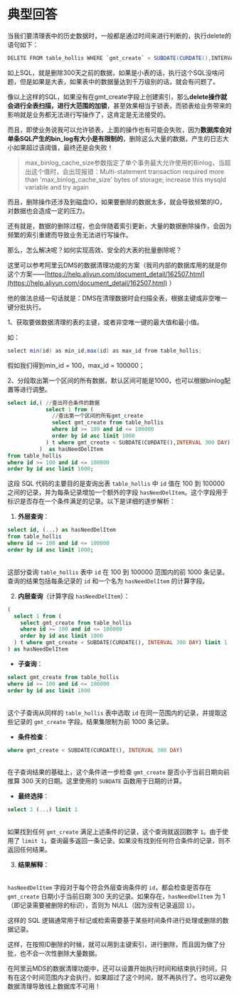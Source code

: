 # 典型回答

当我们要清理表中的历史数据时，一般都是通过时间来进行判断的，执行delete的语句如下：

```java
DELETE FROM table_hollis WHERE `gmt_create` < SUBDATE(CURDATE(),INTERVAL 300 DAY);
```

如上SQL，就是删除300天之前的数据，如果是小表的话，执行这个SQL没啥问题，但是如果是大表，如果表中的数据量达到千万级别的话，就会有问题了。

像以上这样的SQL，如果没有在gmt_create字段上创建索引，那么**delete操作就会进行全表扫描，进行大范围的加锁**，甚至效果相当于锁表，而锁表给业务带来的影响就是业务都无法进行写操作了，这肯定是无法接受的。

而且，即使业务说我可以允许锁表，上面的操作也有可能会失败，因为**数据库会对单条SQL产生的bin_log有大小是有限制的**，删除这么大量的数据，产生的日志大小如果超过该阈值，最终还是会失败！

> max_binlog_cache_size参数指定了单个事务最大允许使用的Binlog，当超出这个值时，会出现报错：Multi-statement transaction required more than 'max_binlog_cache_size' bytes of storage; increase this mysqld variable and try again


而且，删除操作还涉及到磁盘IO，如果要删除的数据太多，就会导致频繁的IO，对数据也会造成一定的压力。

还有就是，数据的删除过程，也会伴随着索引更新，大量的数据删除操作，会因为频繁的索引重建而导致业务无法进行写操作。

那么，怎么解决呢？如何实现高效、安全的大表的批量删除呢？

这里可以参考阿里云DMS的数据清理功能的方案（我司内部的数据库用的就是你这个方案——[https://help.aliyun.com/document_detail/162507.html](https://help.aliyun.com/document_detail/162507.html) ）

他的做法总结一句话就是：DMS在清理数据时会扫描全表，根据主键或非空唯一键分批执行。

1、获取要做数据清理的表的主键，或者非空唯一键的最大值和最小值。

如：
```java
select min(id) as min_id,max(id) as max_id from table_hollis;
```

假如我们得到min_id = 100，max_id = 100000；

2、分段取出第一个区间的所有数据，默认区间可能是1000，也可以根据binlog配置等进行调整。

```sql
select id,( //查出符合条件的数据
            select 1 from (
              //查出第一个区间的所有gmt_create
              select gmt_create from table_hollis
              where id >= 100 and id <= 100000 
              order by id asc limit 1000
            ) t where gmt_create < SUBDATE(CURDATE(),INTERVAL 300 DAY) limit 1
          )  as hasNeedDelItem
from table_hollis
where id >= 100 and id <= 100000 
order by id asc limit 1000;
```
这段 SQL 代码的主要目的是查询出表 `table_hollis` 中 `id` 值在 100 到 100000 之间的记录，并为每条记录增加一个额外的字段 `hasNeedDelItem`。这个字段用于标识是否存在一个条件满足的记录。以下是详细的逐步解析：

1.  **外层查询**： 
```sql
select id, (...) as hasNeedDelItem
from table_hollis
where id >= 100 and id <= 100000 
order by id asc limit 1000;
```
<br />这部分查询 `table_hollis` 表中 `id` 在 100 到 100000 范围内的前 1000 条记录。查询的结果包括每条记录的 `id` 和一个名为 `hasNeedDelItem` 的计算字段。 

2.  **内层查询**（计算字段 `hasNeedDelItem`）： 
```sql
(
  select 1 from (
    select gmt_create from table_hollis
    where id >= 100 and id <= 100000 
    order by id asc limit 1000
  ) t where gmt_create < SUBDATE(CURDATE(), INTERVAL 300 DAY) limit 1
) as hasNeedDelItem
```
 

   -  **子查询**： 
```sql
select gmt_create from table_hollis
where id >= 100 and id <= 100000 
order by id asc limit 1000
```
<br />这个子查询从同样的 `table_hollis` 表中选取 `id` 在同一范围内的记录，并提取这些记录的 `gmt_create` 字段。结果集限制为前 1000 条记录。 

   -  **条件检查**： 
```sql
where gmt_create < SUBDATE(CURDATE(), INTERVAL 300 DAY)
```
<br />在子查询结果的基础上，这个条件进一步检查 `gmt_create` 是否小于当前日期向前推算 300 天的日期。这里使用的 `SUBDATE` 函数用于日期的计算。 

   -  **最终选择**： 
```sql
select 1 (...) limit 1
```
<br />如果找到任何 `gmt_create` 满足上述条件的记录，这个查询就返回数字 `1`。由于使用了 `limit 1`，查询最多返回一条记录。如果没有找到任何符合条件的记录，则不返回任何结果。 

3.  **结果解释**：

<br />`hasNeedDelItem` 字段对于每个符合外层查询条件的 `id`，都会检查是否存在 `gmt_create` 日期小于当前日期 300 天的记录。如果存在，`hasNeedDelItem` 为 1（即记录需要被删除的标识），否则为 NULL（因为没有记录返回 `1`）。 

这样的 SQL 逻辑通常用于标记或检索需要基于某些时间条件进行处理或删除的数据记录。

这样，在按照ID删除的时候，就可以用到主键索引，进行删除，而且因为做了分批，也不会一次性删除大量数据。

在阿里云MDS的数据清理功能中，还可以设置开始执行时间和结束执行时间，只有在这个时间范围内才会执行，如果超过了这个时间，就不再执行了。也可以避免数据清理导致线上数据库不可用！
